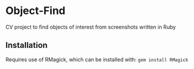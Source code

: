 Object-Find
===========

CV project to find objects of interest from screenshots written in Ruby

Installation
------------

Requires use of RMagick, which can be installed with:
```gem install RMagick```
